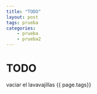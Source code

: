 ```yaml
---
title: "TODO"
layout: post
tags: prueba
categories: 
    - prueba
    - prueba2
---
```


# TODO
vaciar el lavavajillas
{{ page.tags}}